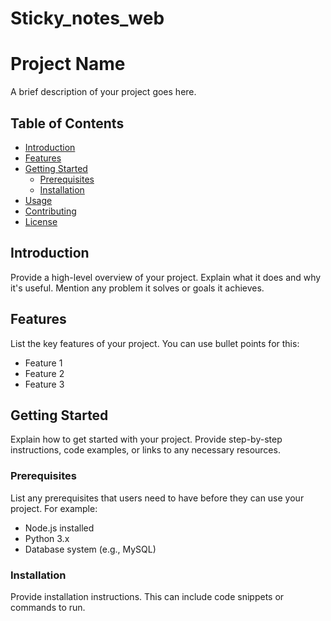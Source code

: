 # Sticky_notes_web

# Project Name

A brief description of your project goes here.

## Table of Contents
- [Introduction](#introduction)
- [Features](#features)
- [Getting Started](#getting-started)
  - [Prerequisites](#prerequisites)
  - [Installation](#installation)
- [Usage](#usage)
- [Contributing](#contributing)
- [License](#license)

## Introduction

Provide a high-level overview of your project. Explain what it does and why it's useful. Mention any problem it solves or goals it achieves.

## Features

List the key features of your project. You can use bullet points for this:

- Feature 1
- Feature 2
- Feature 3

## Getting Started

Explain how to get started with your project. Provide step-by-step instructions, code examples, or links to any necessary resources.

### Prerequisites

List any prerequisites that users need to have before they can use your project. For example:

- Node.js installed
- Python 3.x
- Database system (e.g., MySQL)

### Installation

Provide installation instructions. This can include code snippets or commands to run.


